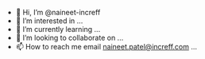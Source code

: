 - 👋 Hi, I’m @naineet-increff
- 👀 I’m interested in ...
- 🌱 I’m currently learning ...
- 💞️ I’m looking to collaborate on ...
- 📫 How to reach me email <naineet.patel@increff.com> ...

<!---
naineet-increff/naineet-increff is a ✨ special ✨ repository because its `README.md` (this file) appears on your GitHub profile.
You can click the Preview link to take a look at your changes.
--->
